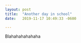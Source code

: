 ```yaml
---
layout: post
title:  "Another day in school"
date:   2019-11-17 10:49:33 -0600

---
```


Blahahahahahaha